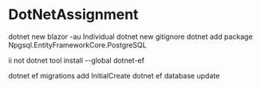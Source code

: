# DotNetAssignment

dotnet new blazor -au Individual 
dotnet new gitignore
dotnet add package Npgsql.EntityFrameworkCore.PostgreSQL

ii not 
dotnet tool install --global dotnet-ef

 dotnet ef migrations add InitialCreate
dotnet ef database update













